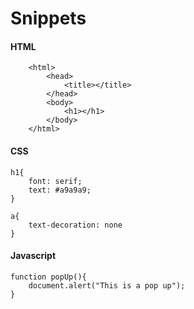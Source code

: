 Snippets
========

#### HTML
````
    <html>
        <head>
            <title></title>
        </head>
        <body>
            <h1></h1>
        </body>
    </html>
````

#### CSS

    h1{
        font: serif;
        text: #a9a9a9;
    }

    a{
        text-decoration: none
    }


#### Javascript

    function popUp(){
        document.alert("This is a pop up");
    }